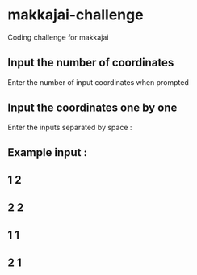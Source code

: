# makkajai-challenge
Coding challenge for makkajai

## Input the number of coordinates
Enter the number of input coordinates when prompted

## Input the coordinates one by one
Enter the inputs separated by space : 
## Example input : 
## 1 2
## 2 2
## 1 1
## 2 1

